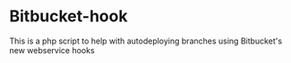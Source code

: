 # Bitbucket-hook
This is a php script to help with autodeploying branches using Bitbucket's new webservice hooks
